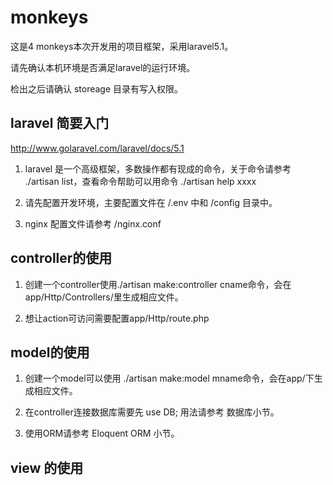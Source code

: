 # monkeys

这是4 monkeys本次开发用的项目框架，采用laravel5.1。

请先确认本机环境是否满足laravel的运行环境。

检出之后请确认 storeage 目录有写入权限。


## laravel 简要入门

http://www.golaravel.com/laravel/docs/5.1

1. laravel 是一个高级框架，多数操作都有现成的命令，关于命令请参考 ./artisan list，查看命令帮助可以用命令 ./artisan help xxxx

2. 请先配置开发环境，主要配置文件在 /.env 中和 /config 目录中。

3. nginx 配置文件请参考 /nginx.conf

## controller的使用

1. 创建一个controller使用./artisan make:controller cname命令，会在app/Http/Controllers/里生成相应文件。

2. 想让action可访问需要配置app/Http/route.php

## model的使用

1. 创建一个model可以使用 ./artisan make:model mname命令，会在app/下生成相应文件。

2. 在controller连接数据库需要先 use DB; 用法请参考 数据库小节。 

3. 使用ORM请参考 Eloquent ORM 小节。

## view 的使用



